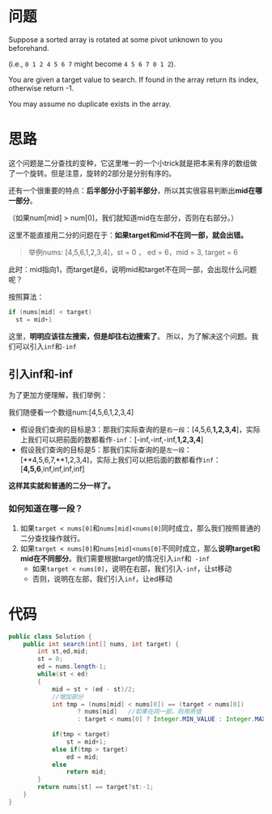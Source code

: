 # 问题

Suppose a sorted array is rotated at some pivot unknown to you beforehand.

(i.e., `0 1 2 4 5 6 7` might become `4 5 6 7 0 1 2`).

You are given a target value to search. If found in the array return its index, otherwise return -1.

You may assume no duplicate exists in the array.



# 思路

这个问题是二分查找的变种，它这里唯一的一个小trick就是把本来有序的数组做了一个旋转。但是注意，旋转的2部分是分别有序的。



还有一个很重要的特点：**后半部分小于前半部分**，所以其实很容易判断出**mid在哪一部分**。

（如果num[mid] > num[0]，我们就知道mid在左部分，否则在右部分。）



这里不能直接用二分的问题在于：**如果target和mid不在同一部，就会出错。**



> 举例nums: [4,5,6,1,2,3,4]，st = 0 ， ed = 6，mid = 3, target = 6

此时：mid指向1，而target是6，说明mid和target不在同一部，会出现什么问题呢？

按照算法：

```java
if (nums[mid] < target)
  st = mid+1
```

这里，**明明应该往左搜索，但是却往右边搜索了**。 所以，为了解决这个问题。我们可以引入`inf`和`-inf`

## 引入inf和-inf

为了更加方便理解，我们举例：

我们随便看一个数组num:[4,5,6,1,2,3,4]

- 假设我们查询的目标是3：那我们实际查询的是`右一段`：[4,5,6,**1,2,3,4**]，实际上我们可以把前面的数都看作`-inf`：[-inf,-inf,-inf,**1,2,3,4**]
- 假设我们查询的目标是5：那我们实际查询的是`左一段`：[**4,5,6,7,**1,2,3,4]，实际上我们可以把后面的数都看作`inf`：[**4,5,6**,inf,inf,inf,inf]

**这样其实就和普通的二分一样了。**



### 如何知道在哪一段？

1. 如果`target < nums[0]`和`nums[mid]<nums[0]`同时成立，那么我们按照普通的二分查找操作就行。
2. 如果`target < nums[0]`和`nums[mid]<nums[0]`不同时成立，那么**说明target和mid在不同部分**。我们需要根据target的情况引入`inf`和` -inf`
   - 如果`target < nums[0]`，说明在右部，我们引入`-inf`，让st移动
   - 否则，说明在左部，我们引入`inf`，让ed移动



# 代码

```java
public class Solution {
    public int search(int[] nums, int target) {
        int st,ed,mid;
        st = 0;
        ed = nums.length-1;
        while(st < ed)
        {
            mid = st + (ed - st)/2;
            //增加部分
            int tmp = (nums[mid] < nums[0]) == (target < nums[0])
                   ? nums[mid]   //如果在同一部，则用原值
                   : target < nums[0] ? Integer.MIN_VALUE : Integer.MAX_VALUE; //否则根据情况引入-inf或inf
            
            if(tmp < target)
                st = mid+1;
            else if(tmp > target)
                ed = mid;
            else
                return mid;
        }
        return nums[st] == target?st:-1;
    }
}
```

